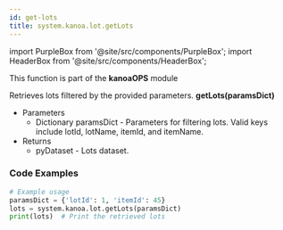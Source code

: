 ```yaml
---
id: get-lots
title: system.kanoa.lot.getLots
---
```


import PurpleBox from '@site/src/components/PurpleBox';
import HeaderBox from '@site/src/components/HeaderBox';

<PurpleBox>This function is part of the <b>kanoaOPS</b> module</PurpleBox>

<HeaderBox header="Description">
  Retrieves lots filtered by the provided parameters.
</HeaderBox>

<HeaderBox header="Syntax">
  <b>getLots(paramsDict)</b>
  <ul>
    <li>Parameters
      <ul>
        <li>Dictionary paramsDict - Parameters for filtering lots. Valid keys include lotId, lotName, itemId, and itemName.</li>
      </ul>
    </li>
    <li>Returns
      <ul>
        <li>pyDataset - Lots dataset.</li>
      </ul>
    </li>
  </ul>
</HeaderBox>

### Code Examples

```python
# Example usage
paramsDict = {'lotId': 1, 'itemId': 45}
lots = system.kanoa.lot.getLots(paramsDict)
print(lots)  # Print the retrieved lots


